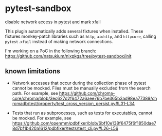 # pytest-sandbox

disable network access in pytest and mark xfail

This plugin automatically adds several fixtures when installed.
These fixtures monkey-patch libraries such as `http`, `aiohttp`, and `httpcore`,
calling `pytest.xfail` instead of making network connections.

I'm working on a PoC in the following branch:
<https://github.com/natsukium/nixpkgs/tree/pytest-sandbox/init>

## known limitations

- Network accesses that occur during the collection phase of pytest cannot be mocked.
Files must be manually excluded from the search path.
For example, see <https://github.com/chroma-core/chroma/blob/3ec627d2f6472a6aee76b7be365b3ad98ea77389/chromadb/test/property/test_cross_version_persist.py#L31-L34>

- Tests that run as subprocesses, such as tests for executables, cannot be mocked.
For example, see <https://github.com/openmm/pdbfixer/blob/6bf10e138f6475f6f1850dae78d7bf1b420a1612/pdbfixer/tests/test_cli.py#L26-L56>
